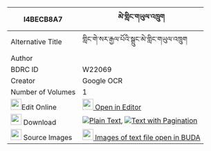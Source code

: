 |I4BECB8A7|མེ་གླིང་གཡུལ་འཁྲུག 
| --- | --- 
|Alternative Title |གླིང་གེ་སར་རྒྱལ་པོའི་སྒྲུང་མེ་གླིང་གཡུལ་འཁྲུག
|Author | 
|BDRC ID | W22069
|Creator | Google OCR
|Number of Volumes| 1
|<img width="25" src="https://img.icons8.com/color/25/000000/edit-property.png">Edit Online| [<img width="25" src="https://avatars.githubusercontent.com/u/45091458?s=200&v=4"> Open in Editor](http://editor.openpecha.org/I4BECB8A7)
|<img width="25" src="https://img.icons8.com/fluent/48/000000/download-2.png"/>  Download | [![](https://img.icons8.com/color/20/000000/txt.png)Plain Text](https://github.com/Openpecha/I4BECB8A7/releases/download/v1/me_ling_yultruk_plain_I4BECB8A7.zip), [![](https://img.icons8.com/color/20/000000/txt.png)Text with Pagination](https://github.com/Openpecha/I4BECB8A7/releases/download/v1/me_ling_yultruk_pages_I4BECB8A7.zip)
|<img width="25" src="https://img.icons8.com/plasticine/100/000000/pictures-folder.png"/>  Source Images | [<img width="25" src="https://library.bdrc.io/icons/BUDA-small.svg"> Images of text file open in BUDA](https://library.bdrc.io/show/bdr:W22069)